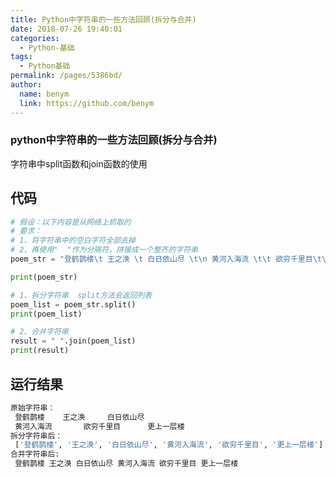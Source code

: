 ```yaml
---
title: Python中字符串的一些方法回顾(拆分与合并)
date: 2018-07-26 19:40:01
categories: 
  - Python-基础
tags: 
  - Python基础
permalink: /pages/5386bd/
author: 
  name: benym
  link: https://github.com/benym
---
```


### python中字符串的一些方法回顾(拆分与合并)

字符串中split函数和join函数的使用

## 代码

```python
# 假设：以下内容是从网络上抓取的
# 要求：
# 1、将字符串中的空白字符全部去掉
# 2、再使用"  "作为分隔符，拼接成一个整齐的字符串
poem_str = "登鹤鹊楼\t 王之涣 \t 白日依山尽 \t\n 黄河入海流 \t\t 欲穷千里目\t\t更上一层楼"

print(poem_str)

# 1、拆分字符串  split方法会返回列表
poem_list = poem_str.split()
print(poem_list)

# 2、合并字符串
result = " ".join(poem_list)
print(result)
```

## 运行结果

```bash
原始字符串：
 登鹤鹊楼	 王之涣 	 白日依山尽 	
 黄河入海流 		 欲穷千里目		更上一层楼
拆分字符串后：
 ['登鹤鹊楼', '王之涣', '白日依山尽', '黄河入海流', '欲穷千里目', '更上一层楼']
合并字符串后: 
 登鹤鹊楼 王之涣 白日依山尽 黄河入海流 欲穷千里目 更上一层楼
```

